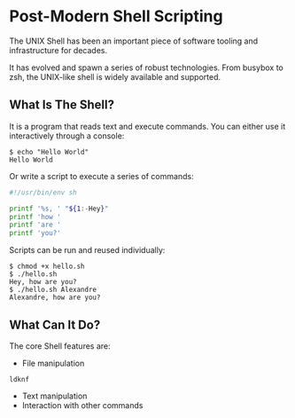 Post-Modern Shell Scripting
===========================

The UNIX Shell has been an important piece of software tooling and
infrastructure for decades.

It has evolved and spawn a series of robust technologies. From busybox to zsh,
the UNIX-like shell is widely available and supported.

What Is The Shell?
------------------

It is a program that reads text and execute commands. You can either use it
interactively through a console:

```console
$ echo "Hello World"
Hello World
```

Or write a script to execute a series of commands:

```sh file hello.sh
#!/usr/bin/env sh

printf '%s, ' "${1:-Hey}"
printf 'how '
printf 'are '
printf 'you?'
```

Scripts can be run and reused individually:

```console
$ chmod +x hello.sh
$ ./hello.sh
Hey, how are you?
$ ./hello.sh Alexandre
Alexandre, how are you?
```

What Can It Do?
---------------

The core Shell features are:

- File manipulation
```console
ldknf
```
- Text manipulation
- Interaction with other commands

